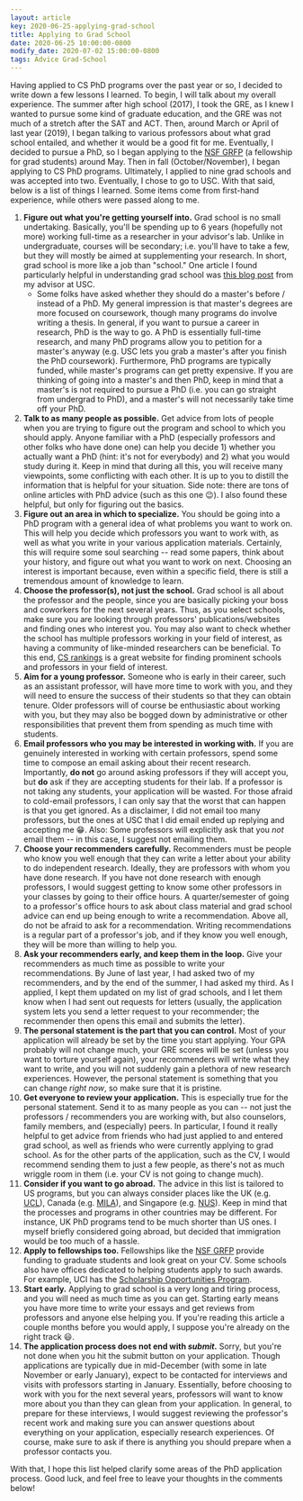 ```yaml
---
layout: article
key: 2020-06-25-applying-grad-school
title: Applying to Grad School
date: 2020-06-25 10:00:00-0800
modify_date: 2020-07-02 15:00:00-0800
tags: Advice Grad-School
---
```


Having applied to CS PhD programs over the past year or so, I decided to write
down a few lessons I learned.<!--excerpt-separator--> To begin, I will talk
about my overall experience. The summer after high school (2017), I took the
GRE, as I knew I wanted to pursue some kind of graduate education, and the GRE
was not much of a stretch after the SAT and ACT. Then, around March or April of
last year (2019), I began talking to various professors about what grad school
entailed, and whether it would be a good fit for me. Eventually, I decided to
pursue a PhD, so I began applying to the [NSF GRFP](https://nsfgrfp.org) (a
fellowship for grad students) around May. Then in fall (October/November), I
began applying to CS PhD programs. Ultimately, I applied to nine grad schools
and was accepted into two. Eventually, I chose to go to USC. With that said,
below is a list of things I learned. Some items come from first-hand experience,
while others were passed along to me.

1. **Figure out what you're getting yourself into.** Grad school is no small
   undertaking. Basically, you'll be spending up to 6 years (hopefully not more)
   working full-time as a researcher in your advisor's lab. Unlike in
   undergraduate, courses will be secondary; i.e. you'll have to take a few, but
   they will mostly be aimed at supplementing your research. In short, grad
   school is more like a job than "school." One article I found particularly
   helpful in understanding grad school was
   [this blog post](https://stefanosnikolaidis.blogspot.com/2018/12/7-rules-of-grad-school-game.html)
   from my advisor at USC.
   - Some folks have asked whether they should do a master's before / instead of
     a PhD. My general impression is that master's degrees are more focused on
     coursework, though many programs do involve writing a thesis. In general,
     if you want to pursue a career in research, PhD is the way to go. A PhD is
     essentially full-time research, and many PhD programs allow you to petition
     for a master's anyway (e.g. USC lets you grab a master's after you finish
     the PhD coursework). Furthermore, PhD programs are typically funded, while
     master's programs can get pretty expensive. If you are thinking of going
     into a master's and then PhD, keep in mind that a master's is not required
     to pursue a PhD (i.e. you can go straight from undergrad to PhD), and a
     master's will not necessarily take time off your PhD.
1. **Talk to as many people as possible.** Get advice from lots of people when
   you are trying to figure out the program and school to which you should
   apply. Anyone familiar with a PhD (especially professors and other folks who
   have done one) can help you decide 1) whether you actually want a PhD (hint:
   it's not for everybody) and 2) what you would study during it. Keep in mind
   that during all this, you will receive many viewpoints, some conflicting with
   each other. It is up to you to distill the information that is helpful for
   your situation. Side note: there are tons of online articles with PhD advice
   (such as this one :wink:). I also found these helpful, but only for figuring
   out the basics.
1. **Figure out an area in which to specialize.** You should be going into a PhD
   program with a general idea of what problems you want to work on. This will
   help you decide which professors you want to work with, as well as what you
   write in your various application materials. Certainly, this will require
   some soul searching -- read some papers, think about your history, and figure
   out what you want to work on next. Choosing an interest is important because,
   even within a specific field, there is still a tremendous amount of knowledge
   to learn.
1. **Choose the professor(s), not just the school.** Grad school is all about
   the professor and the people, since you are basically picking your boss and
   coworkers for the next several years. Thus, as you select schools, make sure
   you are looking through professors' publications/websites and finding ones
   who interest you. You may also want to check whether the school has multiple
   professors working in your field of interest, as having a community of
   like-minded researchers can be beneficial. To this end,
   [CS rankings](http://csrankings.org) is a great website for finding prominent
   schools and professors in your field of interest.
1. **Aim for a young professor.** Someone who is early in their career, such as
   an assistant professor, will have more time to work with you, and they will
   need to ensure the success of their students so that they can obtain tenure.
   Older professors will of course be enthusiastic about working with you, but
   they may also be bogged down by administrative or other responsibilities that
   prevent them from spending as much time with students.
1. **Email professors who you may be interested in working with.** If you are
   genuinely interested in working with certain professors, spend some time to
   compose an email asking about their recent research. Importantly, **do not**
   go around asking professors if they will accept you, but **do** ask if they
   are accepting students for their lab. If a professor is not taking any
   students, your application will be wasted. For those afraid to cold-email
   professors, I can only say that the worst that can happen is that you get
   ignored. As a disclaimer, I did not email too many professors, but the ones
   at USC that I did email ended up replying and accepting me :grin:. Also: Some
   professors will explicitly ask that you _not_ email them -- in this case, I
   suggest not emailing them.
1. **Choose your recommenders carefully.** Recommenders must be people who know
   you well enough that they can write a letter about your ability to do
   independent research. Ideally, they are professors with whom you have done
   research. If you have not done research with enough professors, I would
   suggest getting to know some other professors in your classes by going to
   their office hours. A quarter/semester of going to a professor's office hours
   to ask about class material and grad school advice can end up being enough to
   write a recommendation. Above all, do not be afraid to ask for a
   recommendation. Writing recommendations is a regular part of a professor's
   job, and if they know you well enough, they will be more than willing to help
   you.
1. **Ask your recommenders early, and keep them in the loop.** Give your
   recommenders as much time as possible to write your recommendations. By June
   of last year, I had asked two of my recommenders, and by the end of the
   summer, I had asked my third. As I applied, I kept them updated on my list of
   grad schools, and I let them know when I had sent out requests for letters
   (usually, the application system lets you send a letter request to your
   recommender; the recommender then opens this email and submits the letter).
1. **The personal statement is the part that you can control.** Most of your
   application will already be set by the time you start applying. Your GPA
   probably will not change much, your GRE scores will be set (unless you want
   to torture yourself again), your recommenders will write what they want to
   write, and you will not suddenly gain a plethora of new research experiences.
   However, the personal statement is something that you can change _right now_,
   so make sure that it is pristine.
1. **Get everyone to review your application.** This is especially true for the
   personal statement. Send it to as many people as you can -- not just the
   professors / recommenders you are working with, but also counselors, family
   members, and (especially) peers. In particular, I found it really helpful to
   get advice from friends who had just applied to and entered grad school, as
   well as friends who were currently applying to grad school. As for the other
   parts of the application, such as the CV, I would recommend sending them to
   just a few people, as there's not as much wriggle room in them (i.e. your CV
   is not going to change much).
1. **Consider if you want to go abroad.** The advice in this list is tailored to
   US programs, but you can always consider places like the UK (e.g.
   [UCL](https://www.ucl.ac.uk)), Canada (e.g. [MILA](https://mila.quebec/en/)),
   and Singapore (e.g. [NUS](http://nus.edu.sg)). Keep in mind that the
   processes and programs in other countries may be different. For instance, UK
   PhD programs tend to be much shorter than US ones. I myself briefly
   considered going abroad, but decided that immigration would be too much of a
   hassle.
1. **Apply to fellowships too.** Fellowships like the
   [NSF GRFP](https://nsfgrfp.org) provide funding to graduate students and look
   great on your CV. Some schools also have offices dedicated to helping
   students apply to such awards. For example, UCI has the
   [Scholarship Opportunities Program](http://scholars.uci.edu).
1. **Start early.** Applying to grad school is a very long and tiring process,
   and you will need as much time as you can get. Starting early means you have
   more time to write your essays and get reviews from professors and anyone
   else helping you. If you're reading this article a couple months before you
   would apply, I suppose you're already on the right track :smiley:.
1. **The application process does not end with _submit_.** Sorry, but you're not
   done when you hit the submit button on your application. Though applications
   are typically due in mid-December (with some in late November or early
   January), expect to be contacted for interviews and visits with professors
   starting in January. Essentially, before choosing to work with you for the
   next several years, professors will want to know more about you than they can
   glean from your application. In general, to prepare for these interviews, I
   would suggest reviewing the professor's recent work and making sure you can
   answer questions about everything on your application, especially research
   experiences. Of course, make sure to ask if there is anything you should
   prepare when a professor contacts you.

With that, I hope this list helped clarify some areas of the PhD application
process. Good luck, and feel free to leave your thoughts in the comments below!
